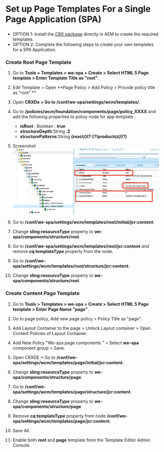 # Set up Page Templates For a Single Page Application (SPA)

### 
* OPTION 1: Install the [CRX package](we-spa%20templates.zip) directly in AEM to create the required templates.
* OPTION 2: Complete the following steps to create your own templates for a SPA Application.

### Create Root Page Template

1. Go to **Tools > Templates > we-spa > Create > Select HTML 5 Page template > Enter Template Title as "root"**.
2. Edit Template > Open **Page Policy > Add Policy  > Provide policy title as "root" **
3. Open **CRXDe > Go to /conf/we-spa/settings/wcm/templates/**.
4. Go to **/policies/wcm/foundation/components/page/policy_XXXX** and add the following properties to policy node for app template : 
    * **isRoot** : Boolean : **true**
    * **structureDepth**:String :**2**
    * **structurePatterns**:String:**(react/)(?:(?!products)(/)?)**
  

5. Screenshot ![Root Template Screenshot](./root-template.jpeg)
6. Go to **/conf/we-spa/settings/wcm/templates/root/initial/jcr:content**.
7. Change **sling:resourceType** property to **we-spa/components/structure/root**.
8. Go to  **/conf/we-spa/settings/wcm/templates/root/jcr:content** and remove **cq:templateType** property from the node.
9. Go to **/conf/we-spa/settings/wcm/templates/root/structure/jcr:content**.
10. Change **sling:resourceType** property to **we-spa/components/structure/root**.

### Create Content Page Template

1. Go to **Tools > Templates > we-spa > Create > Select HTML 5 Page template > Enter Page Name "page"**.
2. Go to page policy, Add new page policy > Policy Title as "page".
3. Add Layout Container to the page > Unlock Layout container > Open Content Policies of Layout Container.
5. Add New Policy "We-spa page components " > Select **we-spa** component group > Save.
6. Open CRXDE > Go to **/conf/we-spa/settings/wcm/templates/page/initial/jcr:content**.
6. Change **sling:resourceType** property to **we-spa/components/structure/page**. 
7. Go to **/conf/we-spa/settings/wcm/templates/page/structure/jcr:content**.
8. Change **sling:resourceType** property to **we-spa/components/structure/page**.
9. Remove **cq:templateType** property from node **/conf/we-spa/settings/wcm/templates/page/jcr:content**.

10. Save All.
11. Enable both **root** and **page** template from the Template Editor Admin Console.
